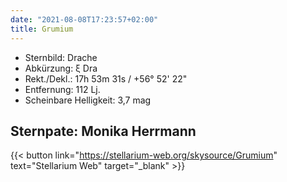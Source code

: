 ```yaml
---
date: "2021-08-08T17:23:57+02:00"
title: Grumium
---
```


- Sternbild: Drache
- Abkürzung: ξ Dra
- Rekt./Dekl.: 17h 53m 31s / +56° 52' 22"
- Entfernung: 112 Lj.
- Scheinbare Helligkeit: 3,7 mag

## Sternpate: Monika Herrmann

{{< button link="https://stellarium-web.org/skysource/Grumium" text="Stellarium Web" target="_blank" >}}